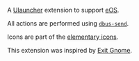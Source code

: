 A [Ulauncher](https://ulauncher.io/) extension to support [eOS](https://elementary.io/).

All actions are performed using [`dbus-send`](https://dbus.freedesktop.org/doc/dbus-send.1.html).

Icons are part of the [elementary icons](https://github.com/elementary/icons).

This extension was inspired by [Exit Gnome](https://github.com/leinardi/ulauncher-exit-gnome).